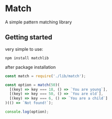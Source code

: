 # Match

A simple pattern matching library

## Getting started

very simple to use:

`npm install matchlib`

after package installation

```javascript
const match = require('./lib/match');

const option = match(50)(
  [(key) => key === 18, () => `You are young`],
  [(key) => key === 50, () => `You are old`],
  [(key) => key === 6, () => `You are a child`]
)(() => `Not found!`);

console.log(option);
```
